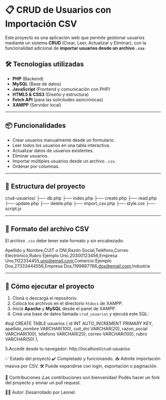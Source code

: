 # 📋 CRUD de Usuarios con Importación CSV

Este proyecto es una aplicación web que permite gestionar usuarios mediante un sistema **CRUD** (Crear, Leer, Actualizar y Eliminar), con la funcionalidad adicional de **importar usuarios desde un archivo `.csv`**.

## 🛠️ Tecnologías utilizadas

- **PHP** (Backend)
- **MySQL** (Base de datos)
- **JavaScript** (Frontend y comunicación con PHP)
- **HTML5 & CSS3** (Diseño y estructura)
- **Fetch API** (para las solicitudes asincrónicas)
- **XAMPP** (Servidor local)

---

## 📦 Funcionalidades

- Crear usuarios manualmente desde un formulario.
- Leer todos los usuarios en una tabla interactiva.
- Actualizar datos de usuarios existentes.
- Eliminar usuarios.
- Importar múltiples usuarios desde un archivo `.csv`.
- Ordenar por columnas.

---

## 📁 Estructura del proyecto

crud-usuarios/
├── db.php
├── index.php
├── create.php
├── read.php
├── update.php
├── delete.php
├── import_csv.php
├── style.css
├── script.js


---

## 📄 Formato del archivo CSV

El archivo `.csv` debe tener este formato y sin encabezado:

Apellido y Nombre,CUIT o DNI,Razón Social,Teléfono,Correo Electrónico,Rubro
Ejemplo Uno,20300123456,Empresa Uno,1122334455,uno@email.com,Comercio
Ejemplo Dos,27333444556,Empresa Dos,1199887766,dos@email.com,Industria


---

## 🚀 Cómo ejecutar el proyecto

1. Cloná o descargá el repositorio.
2. Colocá los archivos en el directorio `htdocs` de XAMPP.
3. Iniciá **Apache** y **MySQL** desde el panel de XAMPP.
4. Creá una base de datos llamada `crud_usuarios` y ejecutá este SQL:

#sql
CREATE TABLE usuarios (
  id INT AUTO_INCREMENT PRIMARY KEY,
  apellido_nombre VARCHAR(100),
  cuit_dni VARCHAR(20),
  razon_social VARCHAR(100),
  telefono VARCHAR(20),
  correo VARCHAR(100),
  rubro VARCHAR(50)
);

5.Accedé desde tu navegador:
http://localhost/crud-usuarios

✅ Estado del proyecto
✔️ Completado y funcionando.
📥 Admite importación masiva por CSV.
🛠️ Puede expandirse con login, exportación o paginación.

🤝 Contribuciones
¡Las contribuciones son bienvenidas! Podés hacer un fork del proyecto y enviar un pull request.

🧑‍💻 Autor:
Desarrollado por Leonel.
